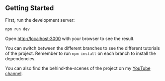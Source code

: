 ## Getting Started

First, run the development server:

```bash
npm run dev
```

Open [http://localhost:3000](http://localhost:3000) with your browser to see the result.

You can switch between the different branches to see the different tutorials of the project. Remember to run `npm install` on each branch to install the dependencies.

You can also find the behind-the-scenes of the project on my [YouTube channel](https://www.youtube.com/@prrrcl).
